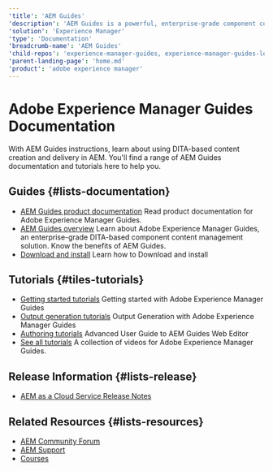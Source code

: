 ```yaml
---
'title': 'AEM Guides'
'description': 'AEM Guides is a powerful, enterprise-grade component content management solution (CCMS). It enables AEM to handle DITA-based content creation and delivery.'
'solution': 'Experience Manager'
'type': 'Documentation'
'breadcrumb-name': 'AEM Guides'
'child-repos': 'experience-manager-guides, experience-manager-guides-learn'
'parent-landing-page': 'home.md'
'product': 'adobe experience manager'
---
```


# Adobe Experience Manager Guides Documentation

With AEM Guides instructions, learn about using DITA-based content creation and delivery in AEM. You'll find a range of AEM Guides documentation and tutorials here to help you.

## Guides {#lists-documentation}

- [AEM Guides product documentation](https://experienceleague.adobe.com/docs/experience-manager-guides/using/overview.html)
  Read product documentation for Adobe Experience Manager Guides.
- [AEM Guides overview](https://experienceleague.adobe.com/docs/experience-manager-guides/using/user-guide/about-aem-guide/intro.html)
  Learn about Adobe Experience Manager Guides, an enterprise-grade DITA-based component content management solution. Know the benefits of AEM Guides.
- [Download and install](https://experienceleague.adobe.com/docs/experience-manager-guides/using/install-guide/on-prem-ig/download-install-upgrade-aemg/download-install.html)
  Learn how to Download and install

## Tutorials {#tiles-tutorials}

- [Getting started tutorials](https://experienceleague.adobe.com/docs/experience-manager-guides-learn/videos/getting-started/overview.html)
  Getting started with Adobe Experience Manager Guides
- [Output generation tutorials](https://experienceleague.adobe.com/docs/experience-manager-guides-learn/videos/output-generation/overview.html)
  Output Generation with Adobe Experience Manager Guides
- [Authoring tutorials](https://experienceleague.adobe.com/docs/experience-manager-guides-learn/videos/advanced-user-guide/overview.html)
  Advanced User Guide to AEM Guides Web Editor
- [See all tutorials](https://experienceleague.adobe.com/docs/experience-manager-guides-learn/videos/overview.html)
  A collection of videos for Adobe Experience Manager Guides.

## Release Information {#lists-release}

- [AEM as a Cloud Service Release Notes](https://experienceleague.adobe.com/docs/experience-manager-guides/using/release-info/latest-release-info.html)

## Related Resources {#lists-resources}

- [AEM Community Forum](https://experienceleaguecommunities.adobe.com/t5/adobe-experience-manager/ct-p/adobe-experience-manager-community)
- [AEM Support](https://experienceleague.adobe.com/?support-solution=Experience+Manager#support)
- [Courses](https://experienceleague.adobe.com/#courses)

